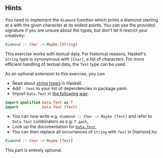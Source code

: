 ## Hints

You need to implement the `diamond` function which prints a diamond starting at
`A` with the given character at its widest points. You can use the provided
signature if you are unsure about the types, but don't let it restrict your
creativity:

```haskell
diamond :: Char -> Maybe [String]
```

This exercise works with textual data. For historical reasons, Haskell's
`String` type is synonymous with `[Char]`, a list of characters. For more
efficient handling of textual data, the `Text` type can be used.

As an optional extension to this exercise, you can

- Read about [string types](https://haskell-lang.org/tutorial/string-types) in
  Haskell.
- Add `- text` to your list of dependencies in package.yaml.
- Import `Data.Text` in [the following
  way](https://hackernoon.com/4-steps-to-a-better-imports-list-in-haskell-43a3d868273c):

```haskell
import qualified Data.Text as T
import           Data.Text (Text)
```

- You can now write e.g. `diamond :: Char -> Maybe [Text]` and refer to
  `Data.Text` combinators as e.g. `T.pack`,
- Look up the documentation for
  [`Data.Text`](https://hackage.haskell.org/package/text-1.2.3.1/docs/Data-Text.html),
- You can then replace all occurrences of `String` with `Text` in Diamond.hs:

```haskell
diamond :: Char -> Maybe [Text]
```

This part is entirely optional.
